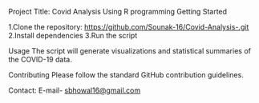 Project Title: Covid Analysis Using R programming
Getting Started

1.Clone the repository: https://github.com/Sounak-16/Covid-Analysis-.git
2.Install dependencies
3.Run the script

Usage
The script will generate visualizations and statistical summaries of the COVID-19 data.

Contributing
Please follow the standard GitHub contribution guidelines.

Contact:
E-mail- sbhowal16@gmail.com
